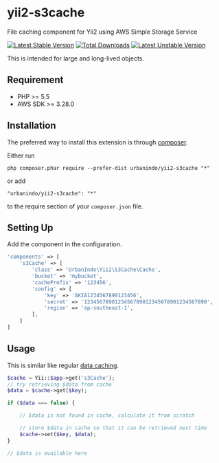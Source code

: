 # yii2-s3cache
File caching component for Yii2 using AWS Simple Storage Service

[![Latest Stable Version](https://poser.pugx.org/urbanindo/yii2-s3cache/v/stable.svg)](https://packagist.org/packages/urbanindo/yii2-s3cache)
[![Total Downloads](https://poser.pugx.org/urbanindo/yii2-s3cache/downloads.svg)](https://packagist.org/packages/urbanindo/yii2-s3cache)
[![Latest Unstable Version](https://poser.pugx.org/urbanindo/yii2-s3cache/v/unstable.svg)](https://packagist.org/packages/urbanindo/yii2-s3cache)

This is intended for large and long-lived objects.

## Requirement

* PHP >= 5.5
* AWS SDK >= 3.28.0

## Installation

The preferred way to install this extension is through [composer](http://getcomposer.org/download/).

Either run

```
php composer.phar require --prefer-dist urbanindo/yii2-s3cache "*"
```

or add

```
"urbanindo/yii2-s3cache": "*"
```

to the require section of your `composer.json` file.

## Setting Up

Add the component in the configuration.

```php
'components' => [
    's3Cache' => [
        'class' => 'UrbanIndo\Yii2\S3Cache\Cache',
        'bucket' => 'mybucket',
        'cachePrefix' => '123456',
        'config' => [
            'key' => 'AKIA1234567890123456',
            'secret' => '1234567890123456789012345678901234567890',
            'region' => 'ap-southeast-1',
        ],
    ]
]
```

## Usage

This is similar like regular [data caching](http://www.yiiframework.com/doc-2.0/guide-caching-data.html).

```php
$cache = Yii::$app->get('s3Cache');
// try retrieving $data from cache
$data = $cache->get($key);

if ($data === false) {

    // $data is not found in cache, calculate it from scratch

    // store $data in cache so that it can be retrieved next time
    $cache->set($key, $data);
}

// $data is available here
```
